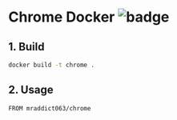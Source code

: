 # Chrome Docker ![badge](https://github.com/MR-Addict/chrome-docker/actions/workflows/docker.yml/badge.svg?branch=main)

## 1. Build

```bash
docker build -t chrome .
```

## 2. Usage

```text
FROM mraddict063/chrome
```

